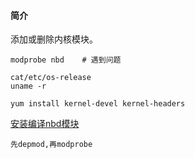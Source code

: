 #### 简介

添加或删除内核模块。

```
modprobe nbd	# 遇到问题

cat/etc/os-release
uname -r

yum install kernel-devel kernel-headers

```

[安装编译nbd模块](https://blog.csdn.net/miaodichiyou/article/details/76050361)

```
先depmod,再modprobe
```

